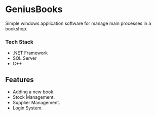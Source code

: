 # GeniusBooks

Simple windows application software for manage main processes in a bookshop.

### Tech Stack

- .NET Framework
- SQL Server
- C++

## Features
- Adding a new book.
- Stock Management.
- Supplier Management.
- Login System.